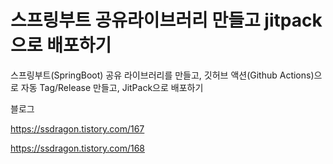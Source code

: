 # 스프링부트 공유라이브러리 만들고 jitpack으로 배포하기

스프링부트(SpringBoot) 공유 라이브러리를 만들고, 깃허브 액션(Github Actions)으로 자동 Tag/Release 만들고, JitPack으로 배포하기

블로그

https://ssdragon.tistory.com/167

https://ssdragon.tistory.com/168
